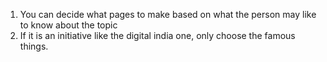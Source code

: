 1. You can decide what pages to make based on what the person may like to know about the topic
2. If it is an initiative like the digital india one, only choose the famous things.